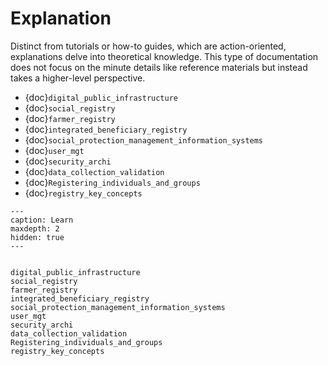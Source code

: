 # Explanation

Distinct from tutorials or how-to guides, which are action-oriented, explanations delve into theoretical knowledge. This type of documentation does not focus on the minute details like reference materials but instead takes a higher-level perspective.

- {doc}`digital_public_infrastructure`
- {doc}`social_registry`
- {doc}`farmer_registry`
- {doc}`integrated_beneficiary_registry`
- {doc}`social_protection_management_information_systems`
- {doc}`user_mgt`
- {doc}`security_archi`
- {doc}`data_collection_validation`
- {doc}`Registering_individuals_and_groups`
- {doc}`registry_key_concepts`

```{toctree}
---
caption: Learn
maxdepth: 2
hidden: true
---


digital_public_infrastructure
social_registry
farmer_registry
integrated_beneficiary_registry
social_protection_management_information_systems
user_mgt
security_archi
data_collection_validation
Registering_individuals_and_groups
registry_key_concepts
```
